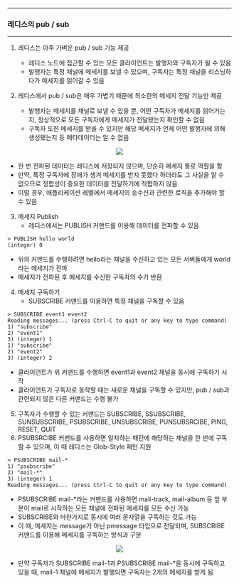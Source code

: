 -----
### 레디스의 pub / sub
-----
1. 레디스는 아주 가벼운 pub / sub 기능 제공
   - 레디스 노드에 접근할 수 있는 모든 클라이언트는 발행자와 구독자가 될 수 있음
   - 발행자는 특정 채널에 메세지를 보낼 수 있으며, 구독자는 특정 채널을 리스닝하다가 메세지를 읽어갈 수 있음

2. 레디스에서 pub / sub은 매우 가볍기 때문에 최소한의 메세지 전달 기능만 제공
   - 발행자는 메세지를 채널로 보낼 수 있을 뿐, 어떤 구독자가 메세지를 읽어가는지, 정상적으로 모든 구독자에게 메세지가 전달됐는지 확인할 수 없음
   - 구독자 또한 메세지를 받을 수 있지만 해당 메세지가 언제 어떤 발행자에 의해 생성됐는지 등 메타데이터는 알 수 없음
<div align="center">
<img src="https://github.com/user-attachments/assets/f0db8a43-fa96-4f01-a8e1-ad962938ebc8">
</div>

   - 한 번 전파된 데이터는 레디스에 저장되지 않으며, 단순히 메세지 통로 역할을 함
   - 만약, 특정 구독자에 장애가 생겨 메세지를 받지 못했다 하더라도 그 사실을 알 수 없으므로 정합성이 중요한 데이터를 전달하기에 적합하지 않음
   - 이럴 경우, 애플리케이션 레벨에서 메세지의 송수신과 관련한 로직을 추가해야 할 수 있음

3. 메세지 Publish
   - 레디스에서는 PUBLISH 커맨드를 이용해 데이터를 전파할 수 있음
```redis
> PUBLISH hello world
(integer) 0
```
   - 위의 커맨드를 수행하려면 hello라는 채널을 수신하고 있는 모든 서버들에게 world라는 메세지가 전파
   - 메세지가 전파된 후 메세지를 수신한 구독자의 수가 반환

4. 메세지 구독하기
   - SUBSCRIBE 커맨드를 이용하면 특정 채널을 구독할 수 있음
```redis
> SUBSCRIBE event1 event2
Reading messages... (press Ctrl-C to quit or any key to type command)
1) "subscribe"
2) "event1"
3) (integer) 1
1) "subscribe"
2) "event2"
3) (integer) 2
```
   - 클라이언트가 위 커맨드를 수행하면 event1과 event2 채널을 동시에 구독하기 시작
   - 클라이언트가 구독자로 동작할 때는 새로운 채널을 구독할 수 있지만, pub / sub과 관련되지 않은 다른 커맨드는 수행 불가

5. 구독자가 수행할 수 있는 커맨드는 SUBSCRIBE, SSUBSCRIBE, SUNSUBSCRIBE, PSUBSCRIBE, UNSUBSCRIBE, PUNSUBSRCIBE, PING, RESET, QUIT
6. PSUBSRCIBE 커맨드를 사용하면 일치하는 패턴에 해당하는 채널을 한 번에 구독할 수 있으며, 이 때 레디스는 Glob-Style 패턴 지원
```redis
> PSUBSCRIBE mail-*
1) "psubscribe"
2) "mail-*"
3) (integer) 1
Reading messages... (press Ctrl-C to quit or any key to type command)
```
   - PSUBSCRIBE mail-*라는 커맨드를 사용하면 mail-track, mail-album 등 앞 부분이 mail로 시작하는 모든 채널에 전파된 메세지를 모든 수신 가능
   - SUBSCRIBE와 마찬가지로 동시에 여러 문자열을 구독하는 것도 가능
   - 이 때, 메세지는 message가 아닌 pmessage 타입으로 전달되며, SUBSCRIBE 커맨드를 이용해 메세지를 구독하는 방식과 구분
<div align="center">
<img src="https://github.com/user-attachments/assets/3fe5b571-ab14-47e6-85bb-5590d0eae15f">
</div>

   - 만약 구독자가 SUBSCRIBE mail-1과 PSUBSCRIBE mail-*을 동시에 구독하고 있을 때, mail-1 채널에 메세지가 발행되면 구독자는 2개의 메세지를 받게 됨
